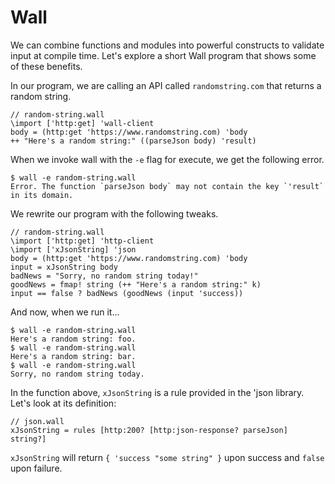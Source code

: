 # Wall

We can combine functions and modules into powerful constructs to validate input at compile time.  Let's explore a short Wall program that shows some of these benefits.

In our program, we are calling an API called `randomstring.com` that returns a random string.

```
// random-string.wall
\import ['http:get] 'wall-client
body = (http:get 'https://www.randomstring.com) 'body
++ "Here's a random string:" ((parseJson body) 'result)
```

When we invoke wall with the `-e` flag for execute, we get the following error.

```
$ wall -e random-string.wall
Error. The function `parseJson body` may not contain the key `'result` in its domain.
```

We rewrite our program with the following tweaks.

```
// random-string.wall
\import ['http:get] 'http-client
\import ['xJsonString] 'json
body = (http:get 'https://www.randomstring.com) 'body
input = xJsonString body
badNews = "Sorry, no random string today!"
goodNews = fmap! string (++ "Here's a random string:" k)
input == false ? badNews (goodNews (input 'success))
```

And now, when we run it...

```
$ wall -e random-string.wall
Here's a random string: foo.
$ wall -e random-string.wall
Here's a random string: bar.
$ wall -e random-string.wall
Sorry, no random string today.
```

In the function above, `xJsonString` is a rule provided in the 'json library. Let's look at its definition:

```
// json.wall
xJsonString = rules [http:200? [http:json-response? parseJson] string?]
```

`xJsonString` will return `{ 'success "some string" }` upon success and `false` upon failure.